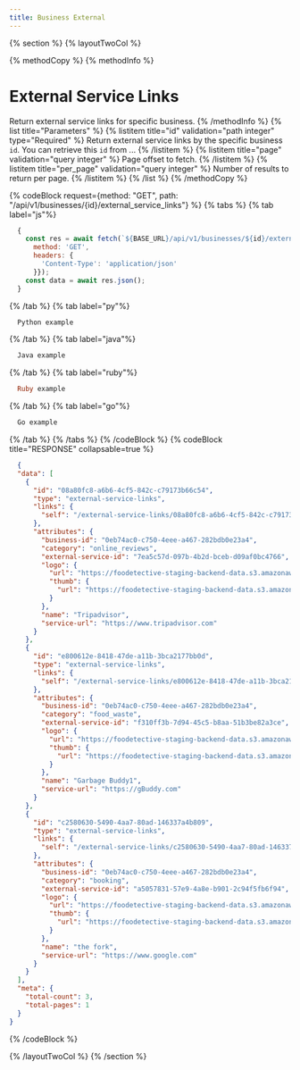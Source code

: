 ```yaml
---
title: Business External
---
```

{% section %}
{% layoutTwoCol %}

{% methodCopy %}
{% methodInfo %}
  # External Service Links
  Return external service links for specific business.
{% /methodInfo %}
{% list title="Parameters" %}
  {% listitem title="id" validation="path integer" type="Required" %}
  Return external service links by the specific business `id`. You can retrieve this `id` from ...
  {% /listitem %}
  {% listitem title="page" validation="query integer" %}
  Page offset to fetch.
  {% /listitem %}
  {% listitem title="per_page" validation="query integer" %}
  Number of results to return per page.
  {% /listitem %}
{% /list %}
{% /methodCopy %}

{% codeBlock request={method: "GET", path: "/api/v1/businesses/{id}/external_service_links"} %}
{% tabs %}
  {% tab label="js"%}
  ```js
    {
      const res = await fetch(`${BASE_URL}/api/v1/businesses/${id}/external_service_links`, {
        method: 'GET',
        headers: {
          'Content-Type': 'application/json'
        }});
      const data = await res.json();
    }
  ```
  {% /tab %}
  {% tab label="py"%}
  ```py
    Python example
  ```
  {% /tab %}
  {% tab label="java"%}
  ```java
    Java example
  ```
  {% /tab %}
  {% tab label="ruby"%}
  ```ruby
    Ruby example
  ```
  {% /tab %}
  {% tab label="go"%}
  ```go
    Go example
  ```
  {% /tab %}
{% /tabs %}
{% /codeBlock %}
{% codeBlock title="RESPONSE" collapsable=true %}
  ```json
    {
    "data": [
      {
        "id": "08a80fc8-a6b6-4cf5-842c-c79173b66c54",
        "type": "external-service-links",
        "links": {
          "self": "/external-service-links/08a80fc8-a6b6-4cf5-842c-c79173b66c54"
        },
        "attributes": {
          "business-id": "0eb74ac0-c750-4eee-a467-282bdb0e23a4",
          "category": "online_reviews",
          "external-service-id": "7ea5c57d-097b-4b2d-bceb-d09af0bc4766",
          "logo": {
            "url": "https://foodetective-staging-backend-data.s3.amazonaws.com/uploads/external_service/logo/7ea5c57d-097b-4b2d-bceb-d09af0bc4766/3411e12e-e934-4e49-b987-c65be06308fe.jpeg",
            "thumb": {
              "url": "https://foodetective-staging-backend-data.s3.amazonaws.com/uploads/external_service/logo/7ea5c57d-097b-4b2d-bceb-d09af0bc4766/thumb_3411e12e-e934-4e49-b987-c65be06308fe.jpeg"
            }
          },
          "name": "Tripadvisor",
          "service-url": "https://www.tripadvisor.com"
        }
      },
      {
        "id": "e800612e-8418-47de-a11b-3bca2177bb0d",
        "type": "external-service-links",
        "links": {
          "self": "/external-service-links/e800612e-8418-47de-a11b-3bca2177bb0d"
        },
        "attributes": {
          "business-id": "0eb74ac0-c750-4eee-a467-282bdb0e23a4",
          "category": "food_waste",
          "external-service-id": "f310ff3b-7d94-45c5-b8aa-51b3be82a3ce",
          "logo": {
            "url": "https://foodetective-staging-backend-data.s3.amazonaws.com/uploads/external_service/logo/f310ff3b-7d94-45c5-b8aa-51b3be82a3ce/c8718174-cbd3-4203-9e67-fc08c48aa70a.png",
            "thumb": {
              "url": "https://foodetective-staging-backend-data.s3.amazonaws.com/uploads/external_service/logo/f310ff3b-7d94-45c5-b8aa-51b3be82a3ce/thumb_c8718174-cbd3-4203-9e67-fc08c48aa70a.png"
            }
          },
          "name": "Garbage Buddy1",
          "service-url": "https://gBuddy.com"
        }
      },
      {
        "id": "c2580630-5490-4aa7-80ad-146337a4b809",
        "type": "external-service-links",
        "links": {
          "self": "/external-service-links/c2580630-5490-4aa7-80ad-146337a4b809"
        },
        "attributes": {
          "business-id": "0eb74ac0-c750-4eee-a467-282bdb0e23a4",
          "category": "booking",
          "external-service-id": "a5057831-57e9-4a8e-b901-2c94f5fb6f94",
          "logo": {
            "url": "https://foodetective-staging-backend-data.s3.amazonaws.com/uploads/external_service/logo/a5057831-57e9-4a8e-b901-2c94f5fb6f94/22cda137-14b3-40f0-9a40-51145e0f86c8.jpeg",
            "thumb": {
              "url": "https://foodetective-staging-backend-data.s3.amazonaws.com/uploads/external_service/logo/a5057831-57e9-4a8e-b901-2c94f5fb6f94/thumb_22cda137-14b3-40f0-9a40-51145e0f86c8.jpeg"
            }
          },
          "name": "the fork",
          "service-url": "https://www.google.com"
        }
      }
    ],
    "meta": {
      "total-count": 3,
      "total-pages": 1
    }
  }
  ```
{% /codeBlock %}  

{% /layoutTwoCol %}
{% /section %}
